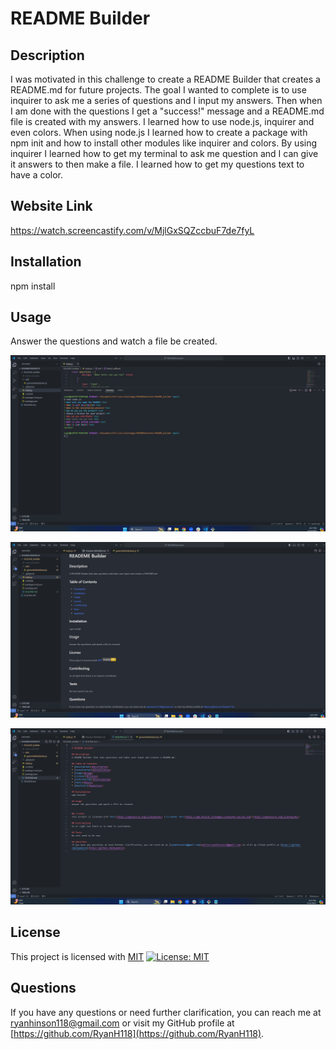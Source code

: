 
# README Builder
        
## Description

I was motivated in this challenge to create a README Builder that creates a README.md for future projects. The goal I wanted to complete is to use inquirer to ask me a series of questions and I input my answers. Then when I am done with the questions I get a "success!" message and a README.md file is created with my answers. I learned how to use node.js, inquirer and even colors. When using node.js I learned how to create a package with npm init and how to install other modules like inquirer and colors. By using inquirer I learned how to get my terminal to ask me question and I can give it answers to then make a file. I learned how to get my questions text to have a color.

## Website Link

https://watch.screencastify.com/v/MjlGxSQZccbuF7de7fyL
          
## Installation
npm install
          
## Usage
Answer the questions and watch a file be created.
  
![alt text](./images/Terminal.png)

![alt text](./images/README_Preview.png)

![alt text](./images/READEME_code.png)


## License
This project is licensed with [MIT](https://opensource.org/licenses/MIT) [![License: MIT](https://img.shields.io/badge/License-MIT-yellow.svg)](https://opensource.org/licenses/MIT)
          
## Questions
If you have any questions or need further clarification, you can reach me at [ryanhinson118@gmail.com](mailto:ryanhinson118@gmail.com) or visit my GitHub profile at [https://github.com/RyanH118](https://github.com/RyanH118).
 